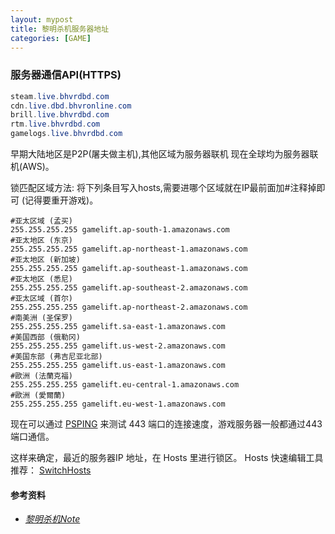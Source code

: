 ```yaml
---
layout: mypost
title: 黎明杀机服务器地址
categories: [GAME]
---
```


### 服务器通信API(HTTPS)
```java
steam.live.bhvrdbd.com
cdn.live.dbd.bhvronline.com
brill.live.bhvrdbd.com
rtm.live.bhvrdbd.com
gamelogs.live.bhvrdbd.com
```

早期大陆地区是P2P(屠夫做主机),其他区域为服务器联机
现在全球均为服务器联机(AWS)。

锁匹配区域方法:
将下列条目写入hosts,需要进哪个区域就在IP最前面加#注释掉即可
(记得要重开游戏)。

```shell
#亚太区域 (孟买)
255.255.255.255 gamelift.ap-south-1.amazonaws.com
#亚太地区 (东京)
255.255.255.255 gamelift.ap-northeast-1.amazonaws.com
#亚太地区 (新加坡)
255.255.255.255 gamelift.ap-southeast-1.amazonaws.com
#亚太地区 (悉尼)
255.255.255.255 gamelift.ap-southeast-2.amazonaws.com
#亚太区域 (首尔)
255.255.255.255 gamelift.ap-northeast-2.amazonaws.com
#南美洲 (圣保罗)
255.255.255.255 gamelift.sa-east-1.amazonaws.com
#美国西部 (俄勒冈)
255.255.255.255 gamelift.us-west-2.amazonaws.com
#美国东部 (弗吉尼亚北部)
255.255.255.255 gamelift.us-east-1.amazonaws.com
#歐洲 (法蘭克福)
255.255.255.255 gamelift.eu-central-1.amazonaws.com
#歐洲 (愛爾蘭)
255.255.255.255 gamelift.eu-west-1.amazonaws.com
```

现在可以通过 [PSPING](https://learn.microsoft.com/en-us/0sysinternals/downloads/psping) 
来测试 443 端口的连接速度，游戏服务器一般都通过443端口通信。

这样来确定，最近的服务器IP 地址，在 Hosts 里进行锁区。
Hosts 快速编辑工具推荐：
[SwitchHosts](https://github.com/oldj/SwitchHosts)


#### 参考资料

- [*黎明杀机Note*](https://www.dogfight360.com/blog/1910/)